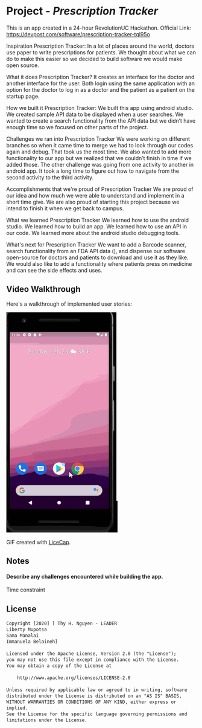 # Project - *Prescription Tracker*

This is an app created in a 24-hour RevolutionUC Hackathon.
Official Link: https://devpost.com/software/prescription-tracker-tql95o

Inspiration Prescription Tracker:
In a lot of places around the world, doctors use paper to write prescriptions for patients. We thought about what we can do to make this easier so we decided to build software we would make open source.

What it does Prescription Tracker?
It creates an interface for the doctor and another interface for the user. Both login using the same application with an option for the doctor to log in as a doctor and the patient as a patient on the startup page.

How we built it Prescription Tracker:
We built this app using android studio. We created sample API data to be displayed when a user searches. We wanted to create a search functionality from the API data but we didn’t have enough time so we focused on other parts of the project.

Challenges we ran into Prescription Tracker
We were working on different branches so when it came time to merge we had to look through our codes again and debug. That took us the most time. We also wanted to add more functionality to our app but we realized that we couldn’t finish in time if we added those. The other challenge was going from one activity to another in android app. It took a long time to figure out how to navigate from the second activity to the third activity.

Accomplishments that we're proud of Prescription Tracker
We are proud of our idea and how much we were able to understand and implement in a short time give. We are also proud of starting this project because we intend to finish it when we get back to campus.

What we learned Prescription Tracker
We learned how to use the android studio. We learned how to build an app. We learned how to use an API in our code. We learned more about the android studio debugging tools.

What's next for Prescription Tracker
We want to add a Barcode scanner, search functionality from an FDA API data (), and dispense our software open-source for doctors and patients to download and use it as they like. We would also like to add a functionality where patients press on medicine and can see the side effects and uses.

## Video Walkthrough

Here's a walkthrough of implemented user stories:

<img src='Prescription_Tracker.gif' title='Video Walkthrough' width='' alt='Video Walkthrough' />

GIF created with [LiceCap](http://www.cockos.com/licecap/).

## Notes

#### Describe any challenges encountered while building the app.
Time constraint 

## License

    Copyright [2020] [ Thy H. Nguyen - LEADER
    Liberty Mupotsa
    Sama Manalai
    Immanuela Belaineh]

    Licensed under the Apache License, Version 2.0 (the "License");
    you may not use this file except in compliance with the License.
    You may obtain a copy of the License at

        http://www.apache.org/licenses/LICENSE-2.0

    Unless required by applicable law or agreed to in writing, software
    distributed under the License is distributed on an "AS IS" BASIS,
    WITHOUT WARRANTIES OR CONDITIONS OF ANY KIND, either express or implied.
    See the License for the specific language governing permissions and
    limitations under the License.
